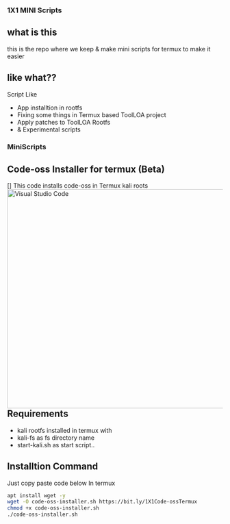 ### 1X1 MINI Scripts
## what is this
this is the repo where we keep & make mini scripts for termux to make it easier
## like what??
Script Like
- App installtion in rootfs
- Fixing some things in Termux based ToolLOA project
- Apply patches to ToolLOA Rootfs
- & Experimental scripts
### MiniScripts
## Code-oss Installer for termux (Beta)
[<img align="left" alt="Visual Studio Code" width="512px" src="https://upload.wikimedia.org/wikipedia/commons/9/9a/Visual_Studio_Code_1.35_icon.svg" />]
This code installs code-oss in Termux kali roots
## Requirements
- kali rootfs installed in termux with
- kali-fs as fs directory name
- start-kali.sh as start script..
## Installtion Command
Just copy paste code below In termux
```bash
apt install wget -y
wget -O code-oss-installer.sh https://bit.ly/1X1Code-ossTermux
chmod +x code-oss-installer.sh
./code-oss-installer.sh
```
